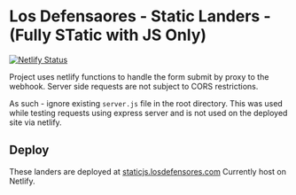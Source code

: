 # Los Defensaores - Static Landers - (Fully STatic with JS Only)

[![Netlify Status](https://api.netlify.com/api/v1/badges/ee6ac574-7cfe-446d-a032-73270a0d198c/deploy-status)](https://app.netlify.com/sites/ld-static-js-landers/deploys)

Project uses netlify functions to handle the form submit by proxy to the webhook.
Server side requests are not subject to CORS restrictions.

As such - ignore existing `server.js` file in the root directory.
This was used while testing requests using express server and is not used on the deployed site via netlify.

## Deploy

These landers are deployed at [staticjs.losdefensores.com](https://staticjs.losdefensores.com)
Currently host on Netlify.